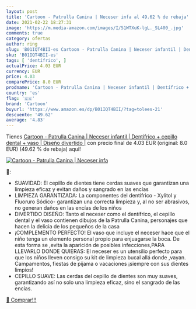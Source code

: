 ```yaml
---
layout: post
title: 'Cartoon - Patrulla Canina | Neceser infa al 49.62 % de rebaja'
date: 2021-02-22 18:27:31
image: 'https://m.media-amazon.com/images/I/51WTXuK-lgL._SL400_.jpg'
comments: true
category: ofertas
author: ring
slug: 'B01IQT4BII-es Cartoon - Patrulla Canina | Neceser infantil | Dentífrico...'
sku: 'B01IQT4BII-es'
tags: [ 'dentífrico', ]
actualPrice: 4.03 EUR
currency: EUR
price: 4.03
comparePrice: 8.0 EUR
prodname: 'Cartoon - Patrulla Canina | Neceser infantil | Dentífrico + cepillo dental + vaso | Diseño divertido |'
country: 'es'
flag: '🇪🇸'
brand: 'Cartoon'
buyurl: 'https://www.amazon.es/dp/B01IQT4BII/?tag=tolees-21'
descuento: '49.62'
average: '4.83'
---
```


Tienes [Cartoon - Patrulla Canina | Neceser infantil | Dentífrico + cepillo dental + vaso | Diseño divertido |](https://www.amazon.es/dp/B01IQT4BII/?tag=tolees-21) con precio final de  4.03 EUR (original: 8.0 EUR) (49.62 %  de rebaja) aqui!

[![Cartoon - Patrulla Canina | Neceser infa](https://m.media-amazon.com/images/I/51WTXuK-lgL._SL400_.jpg)](https://www.amazon.es/dp/B01IQT4BII/?tag=tolees-21)

🔎:

- SUAVIDAD: El cepillo de dientes tiene cerdas suaves que garantizan una limpieza eficaz y evitan daños y sangrado en las encías
- LIMPIEZA GARANTIZADA: La componentes del dentífrico - Xylitol y Fluoruro Sódico- garantizan una correcta limpieza y, al no ser abrasivos, no generan daños en las encías de los niños
- DIVERTIDO DISEÑO: Tanto el neceser como el dentífrico, el cepillo dental y el vaso contienen dibujos de la Patrulla Canina, personajes que hacen la delicia de los pequeños de la casa
- ¡COMPLEMENTO PERFECTO! El vaso que incluye el neceser hace que el niño tenga un elemento personal propio para enjuagarse la boca. De esta forma se ,evita la aparición de posibles infecciones,PARA LLEVARLO DONDE QUIERAS: El neceser es un utensilio perfecto para que los niños lleven consigo su kit de limpieza bucal allá donde ,vayan. Campamentos, fiestas de pijama o vacaciones ¡siempre con sus dientes limpios!
- CEPILLO SUAVE: Las cerdas del cepillo de dientes son muy suaves, garantizando así no solo una limpieza eficaz, sino el sangrado de las encías.

[🛒 Comprar!!!](https://www.amazon.es/dp/B01IQT4BII/?tag=tolees-21)
